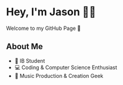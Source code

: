 # Hey, I'm Jason 👋🏻
Welcome to my GitHub Page 🥳

## About Me
- 🏫 IB Student 
- 💻 Coding & Computer Science Enthusiast
- 🎹 Music Production & Creation Geek



<!--
**JY0850/JY0850** is a ✨ _special_ ✨ repository because its `README.md` (this file) appears on your GitHub profile.

Here are some ideas to get you started:

- 🔭 I’m currently working on ...
- 🌱 I’m currently learning ...
- 👯 I’m looking to collaborate on ...
- 🤔 I’m looking for help with ...
- 💬 Ask me about ...
- 📫 How to reach me: ...
- 😄 Pronouns: ...
- ⚡ Fun fact: ...
-->
